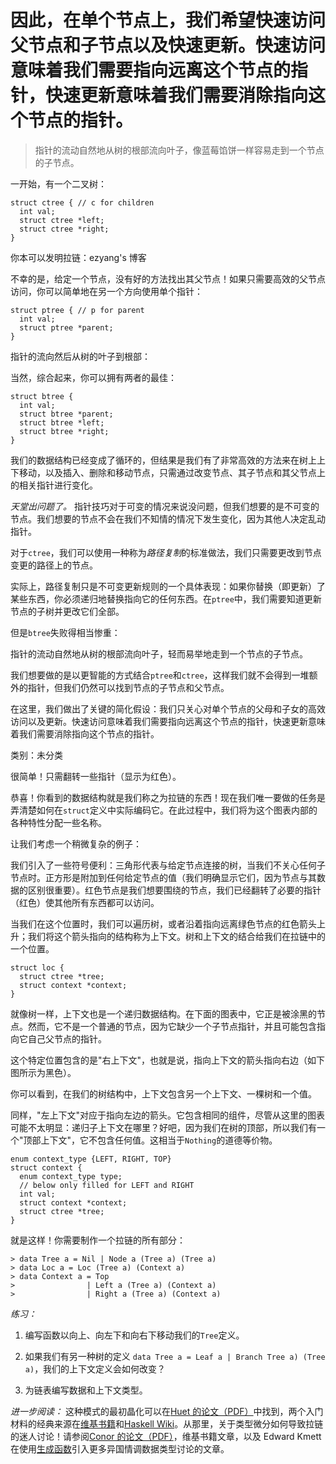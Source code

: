 <!--yml

我们的指针网络意味着我们需要替换树中*每一个*节点！当寻找持久性更新时，额外的循环指针对我们造成了不利影响。

日期：2024-07-01 18:18:23

-->

# 因此，在单个节点上，我们希望快速访问父节点和子节点以及快速更新。快速访问意味着我们需要指向远离这个节点的指针，快速更新意味着我们需要消除指向这个节点的指针。

> 指针的流动自然地从树的根部流向叶子，像蓝莓馅饼一样容易走到一个节点的子节点。

一开始，有一个二叉树：

```
struct ctree { // c for children
  int val;
  struct ctree *left;
  struct ctree *right;
}

```

你本可以发明拉链：ezyang's 博客

不幸的是，给定一个节点，没有好的方法找出其父节点！如果只需要高效的父节点访问，你可以简单地在另一个方向使用单个指针：

```
struct ptree { // p for parent
  int val;
  struct ptree *parent;
}

```

指针的流向然后从树的叶子到根部：

当然，综合起来，你可以拥有两者的最佳：

```
struct btree {
  int val;
  struct btree *parent;
  struct btree *left;
  struct btree *right;
}

```

我们的数据结构已经变成了循环的，但结果是我们有了非常高效的方法来在树上上下移动，以及插入、删除和移动节点，只需通过改变节点、其子节点和其父节点上的相关指针进行变化。

*天堂出问题了。* 指针技巧对于可变的情况来说没问题，但我们想要的是不可变的节点。我们想要的节点不会在我们不知情的情况下发生变化，因为其他人决定乱动指针。

对于`ctree`，我们可以使用一种称为*路径复制*的标准做法，我们只需要更改到节点变更的路径上的节点。

实际上，路径复制只是不可变更新规则的一个具体表现：如果你替换（即更新）了某些东西，你必须递归地替换指向它的任何东西。在`ptree`中，我们需要知道更新节点的子树并更改它们全部。

但是`btree`失败得相当惨重：

指针的流动自然地从树的根部流向叶子，轻而易举地走到一个节点的子节点。

我们想要做的是以更智能的方式结合`ptree`和`ctree`，这样我们就不会得到一堆额外的指针，但我们仍然可以找到节点的子节点和父节点。

在这里，我们做出了关键的简化假设：我们只关心对单个节点的父母和子女的高效访问以及更新。快速访问意味着我们需要指向远离这个节点的指针，快速更新意味着我们需要消除指向这个节点的指针。

类别：未分类

很简单！只需翻转一些指针（显示为红色）。

恭喜！你看到的数据结构就是我们称之为拉链的东西！现在我们唯一要做的任务是弄清楚如何在`struct`定义中实际编码它。在此过程中，我们将为这个图表内部的各种特性分配一些名称。

让我们考虑一个稍微复杂的例子：

我们引入了一些符号便利：三角形代表与给定节点连接的树，当我们不关心任何子节点时。正方形是附加到任何给定节点的值（我们明确显示它们，因为节点与其数据的区别很重要）。红色节点是我们想要围绕的节点，我们已经翻转了必要的指针（红色）使其他所有东西都可以访问。

当我们在这个位置时，我们可以遍历树，或者沿着指向远离绿色节点的红色箭头上升；我们将这个箭头指向的结构称为上下文。树和上下文的结合给我们在拉链中的一个位置。

```
struct loc {
  struct ctree *tree;
  struct context *context;
}

```

就像树一样，上下文也是一个递归数据结构。在下面的图表中，它正是被涂黑的节点。然而，它不是一个普通的节点，因为它缺少一个子节点指针，并且可能包含指向它自己父节点的指针。

这个特定位置包含的是"右上下文"，也就是说，指向上下文的箭头指向右边（如下图所示为黑色）。

你可以看到，在我们的树结构中，上下文包含另一个上下文、一棵树和一个值。

同样，"左上下文"对应于指向左边的箭头。它包含相同的组件，尽管从这里的图表可能不太明显：递归子上下文在哪里？好吧，因为我们在树的顶部，所以我们有一个"顶部上下文"，它不包含任何值。这相当于`Nothing`的道德等价物。

```
enum context_type {LEFT, RIGHT, TOP}
struct context {
  enum context_type type;
  // below only filled for LEFT and RIGHT
  int val;
  struct context *context;
  struct ctree *tree;
}

```

就是这样！你需要制作一个拉链的所有部分：

```
> data Tree a = Nil | Node a (Tree a) (Tree a)
> data Loc a = Loc (Tree a) (Context a)
> data Context a = Top
>                | Left a (Tree a) (Context a)
>                | Right a (Tree a) (Context a)

```

*练习：*

1.  编写函数以向上、向左下和向右下移动我们的`Tree`定义。

1.  如果我们有另一种树的定义 `data Tree a = Leaf a | Branch Tree a) (Tree a)`，我们的上下文定义会如何改变？

1.  为链表编写数据和上下文类型。

*进一步阅读：* 这种模式的最初晶化可以在[Huet 的论文（PDF）](http://www.st.cs.uni-saarland.de/edu/seminare/2005/advanced-fp/docs/huet-zipper.pdf)中找到，两个入门材料的经典来源在[维基书籍](http://en.wikibooks.org/wiki/Haskell/Zippers)和[Haskell Wiki](http://www.haskell.org/haskellwiki/Zipper)。从那里，关于类型微分如何导致拉链的迷人讨论！请参阅[Conor 的论文（PDF）](http://www.cs.nott.ac.uk/~ctm/diff.pdf)，维基书籍文章，以及 Edward Kmett 在使用[生成函数](http://comonad.com/reader/2008/generatingfunctorology/)引入更多异国情调数据类型讨论的文章。
